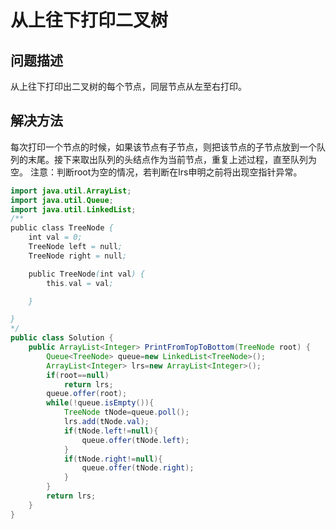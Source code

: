 # 从上往下打印二叉树
## 问题描述
从上往下打印出二叉树的每个节点，同层节点从左至右打印。
## 解决方法
每次打印一个节点的时候，如果该节点有子节点，则把该节点的子节点放到一个队列的末尾。接下来取出队列的头结点作为当前节点，重复上述过程，直至队列为空。
注意：判断root为空的情况，若判断在lrs申明之前将出现空指针异常。
```java
import java.util.ArrayList;
import java.util.Queue;
import java.util.LinkedList;
/**
public class TreeNode {
    int val = 0;
    TreeNode left = null;
    TreeNode right = null;

    public TreeNode(int val) {
        this.val = val;

    }

}
*/
public class Solution {
    public ArrayList<Integer> PrintFromTopToBottom(TreeNode root) {
        Queue<TreeNode> queue=new LinkedList<TreeNode>();
        ArrayList<Integer> lrs=new ArrayList<Integer>();
        if(root==null)
            return lrs;
        queue.offer(root);
        while(!queue.isEmpty()){
            TreeNode tNode=queue.poll();
            lrs.add(tNode.val);
            if(tNode.left!=null){
                queue.offer(tNode.left);
            }
            if(tNode.right!=null){
                queue.offer(tNode.right);
            }
        }
        return lrs;
    }
}
```
